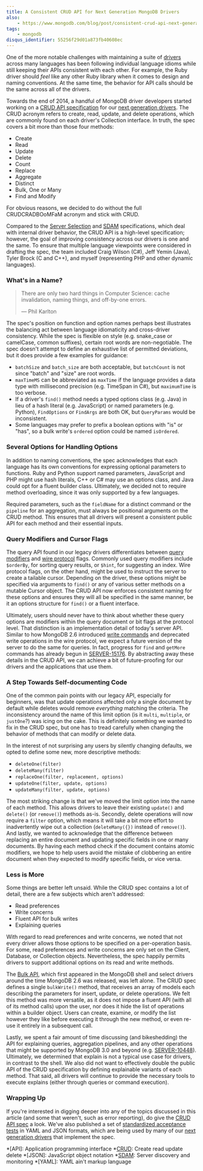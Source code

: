 ```yaml
---
title: A Consistent CRUD API for Next Generation MongoDB Drivers
also:
    - https://www.mongodb.com/blog/post/consistent-crud-api-next-generation-mongodb-drivers
tags:
    - mongodb
disqus_identifier: 55256f29d01a873fb40608ec
---
```

One of the more notable challenges with maintaining a suite of
[drivers][drivers] across many languages has been following individual language
idioms while still keeping their APIs consistent with each other. For example,
the Ruby driver should *feel* like any other Ruby library when it comes to
design and naming conventions. At the same time, the behavior for API calls
should be the same across all of the drivers.

Towards the end of 2014, a handful of MongoDB driver developers started working
on a [CRUD API specification][crud] for our [next generation drivers][nextgen].
The CRUD acronym refers to create, read, update, and delete operations, which
are commonly found on each driver's Collection interface. In truth, the spec
covers a bit more than those four methods:

 * Create
 * Read
 * Update
 * Delete
 * Count
 * Replace
 * Aggregate
 * Distinct
 * Bulk, One or Many
 * Find and Modify

For obvious reasons, we decided to do without the full CRUDCRADBOoMFaM acronym
and stick with CRUD.

Compared to the [Server Selection][selection] and [SDAM][sdam] specifications,
which deal with internal driver behavior, the CRUD API is a high-level
specification; however, the goal of improving consistency across our drivers is
one and the same. To ensure that multiple language viewpoints were considered in
drafting the spec, the team included Craig Wilson (C#), Jeff Yemin (Java), Tyler
Brock (C and C++), and myself (representing PHP and other dynamic languages).

### What's in a Name?

> There are only two hard things in Computer Science: cache invalidation, naming
> things, and off-by-one errors.
>
> &mdash; Phil Karlton

The spec's position on function and option names perhaps best illustrates the
balancing act between language idiomaticity and cross-driver consistency. While
the spec is flexible on style (e.g. snake_case or camelCase, common suffixes),
certain root words are non-negotiable. The spec doesn't attempt to define an
exhaustive list of permitted deviations, but it does provide a few examples for
guidance:

 * `batchSize` and `batch_size` are both acceptable, but `batchCount` is not
   since "batch" and "size" are root words.
 * `maxTimeMS` can be abbreviated as `maxTime` if the language provides a data
   type with millisecond precision (e.g. TimeSpan in C#), but `maximumTime` is
   too verbose.
 * If a driver's `find()` method needs a typed options class (e.g. Java) in
   lieu of a hash literal (e.g. JavaScript) or named parameters (e.g. Python),
   `FindOptions` or `FindArgs` are both OK, but `QueryParams` would be
   inconsistent.
 * Some languages may prefer to prefix a boolean options with "is" or "has", so
   a bulk write's `ordered` option could be named `isOrdered`.

### Several Options for Handling Options

In addition to naming conventions, the spec acknowledges that each language has
its own conventions for expressing optional parameters to functions. Ruby and
Python support named parameters, JavaScript and PHP might use hash literals, C++
or C# may use an options class, and Java could opt for a fluent builder class.
Ultimately, we decided not to require method overloading, since it was only
supported by a few languages.

Required parameters, such as the `fieldName` for a distinct command or the
`pipeline` for an aggregation, must always be positional arguments on the
CRUD method. This ensures that all drivers will present a consistent public API
for each method and their essential inputs.

### Query Modifiers and Cursor Flags

The query API found in our legacy drivers differentiates between
[query modifiers][qm] and [wire protocol][wp] flags. Commonly used query
modifiers include `$orderBy`, for sorting query results, or `$hint`, for
suggesting an index. Wire protocol flags, on the other hand, might be used to
instruct the server to create a tailable cursor. Depending on the driver, these
options might be specified via arguments to `find()` or any of various setter
methods on a mutable Cursor object. The CRUD API now enforces consistent naming
for these options and ensures they will all be specified in the same manner, be
it an options structure for `find()` or a fluent interface.

Ultimately, users should never have to think about whether these query options
are modifiers within the query document or bit flags at the protocol level. That
distinction is an implementation detail of today's server API. Similar to how
MongoDB 2.6 introduced [write commands][wc] and deprecated write operations in
the wire protocol, we expect a future version of the server to do the same for
queries. In fact, progress for `find` and `getMore` commands has already begun
in [SERVER-15176][]. By abstracting away these details in the CRUD API, we can
achieve a bit of future-proofing for our drivers and the applications that use
them.

### A Step Towards Self-documenting Code

One of the common pain points with our legacy API, especially for beginners, was
that update operations affected only a single document by default while deletes
would remove *everything* matching the criteria. The inconsistency around the
name of this limit option (is it `multi`, `multiple`, or `justOne`?) was icing
on the cake. This is definitely something we wanted to fix in the CRUD spec, but
one has to tread carefully when changing the behavior of methods that can
modify or delete data.

In the interest of not surprising any users by silently changing defaults, we
opted to define some new, more descriptive methods:

 * `deleteOne(filter)`
 * `deleteMany(filter)`
 * `replaceOne(filter, replacement, options)`
 * `updateOne(filter, update, options)`
 * `updateMany(filter, update, options)`

The most striking change is that we've moved the limit option into the name of
each method. This allows drivers to leave their existing `update()` and
`delete()` (or `remove()`) methods as-is. Secondly, delete operations will now
require a `filter` option, which means it will take a bit more effort to
inadvertently wipe out a collection (`deleteMany({})` instead of `remove()`).
And lastly, we wanted to acknowledge that the difference between replacing an
entire document and updating specific fields in one or many documents. By having
each method check if the document contains atomic modifiers, we hope to help
users avoid the mistake of clobbering an entire document when they expected to
modify specific fields, or vice versa.

### Less is More

Some things are better left unsaid. While the CRUD spec contains a lot of
detail, there are a few subjects which aren't addressed:

 * Read preferences
 * Write concerns
 * Fluent API for bulk writes
 * Explaining queries

With regard to read preferences and write concerns, we noted that not every
driver allows those options to be specified on a per-operation basis. For some,
read preferences and write concerns are only set on the Client, Database, or
Collection objects. Nevertheless, the spec happily permits drivers to support
additional options on its read and write methods.

The [Bulk API][bulk], which first appeared in the MongoDB shell and select
drivers around the time MongoDB 2.6 was released, was left alone. The CRUD spec
defines a single `bulkWrite()` method, that receives an array of models each
describing the parameters for insert, update, or delete operations. We felt this
method was more versatile, as it does not impose a fluent API (with all of its
method calls) upon the user, nor does it hide the list of operations within a
builder object. Users can create, examine, or modify the list however they like
before executing it through the new method, or even re-use it entirely in a
subsequent call.

Lastly, we spent a fair amount of time discussing (and bikeshedding) the API for
explaining queries, aggregation pipelines, and any other operations that might
be supported by MongoDB 3.0 and beyond (e.g. [SERVER-10448][]). Ultimately, we
determined that explain is not a typical use case for drivers, in contrast to
the shell. We also did not want to effectively double the public API of the CRUD
specification by defining explainable variants of each method. That said, all
drivers will continue to provide the necessary tools to execute explains (either
through queries or command execution).

### Wrapping Up

If you're interested in digging deeper into any of the topics discussed in this
article (and some that weren't, such as error reporting), do give the
[CRUD API spec][crud] a look. We've also published a set of
[standardized acceptance tests][tests] in YAML and JSON formats, which are being
used by many of our [next generation drivers][nextgen] that implement the spec.

  *[API]: Application programming interface
  *[CRUD]: Create read update delete
  *[JSON]: JavaScript object notation
  *[SDAM]: Server discovery and monitoring
  *[YAML]: YAML ain't markup language

  [bulk]: http://docs.mongodb.org/manual/reference/method/js-bulk/
  [crud]: https://github.com/mongodb/specifications/blob/master/source/crud/crud.rst
  [drivers]: http://docs.mongodb.org/ecosystem/drivers/
  [nextgen]: http://www.mongodb.com/blog/post/announcing-next-generation-drivers-mongodb
  [qm]: http://docs.mongodb.org/manual/reference/operator/query-modifier/
  [sdam]: http://www.mongodb.com/blog/post/server-discovery-and-monitoring-next-generation-mongodb-drivers
  [selection]: http://www.mongodb.com/blog/post/server-selection-next-generation-mongodb-drivers
  [SERVER-10448]: https://jira.mongodb.org/browse/SERVER-10448
  [SERVER-15176]: https://jira.mongodb.org/browse/SERVER-15176
  [tests]: https://github.com/mongodb/specifications/tree/master/source/crud/tests
  [wc]: http://docs.mongodb.org/manual/reference/command/nav-crud/
  [wp]: http://docs.mongodb.org/meta-driver/latest/legacy/mongodb-wire-protocol/
